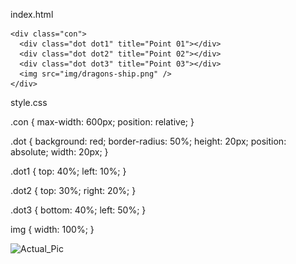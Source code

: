 index.html

<html>
<head>
<link rel="stylesheet" href="css/style.css">
</head>

<body>

    <div class="con">
      <div class="dot dot1" title="Point 01"></div>
      <div class="dot dot2" title="Point 02"></div>
      <div class="dot dot3" title="Point 03"></div>
      <img src="img/dragons-ship.png" />
    </div>

</body>
</html>

style.css

.con {
  max-width: 600px;
  position: relative;
}

.dot {
  background: red;
  border-radius: 50%;
  height: 20px;
  position: absolute;
  width: 20px;
}

.dot1 {
  top: 40%;
  left: 10%;
}

.dot2 {
  top: 30%;
  right: 20%;
}

.dot3 {
  bottom: 40%;
  left: 50%;
}

img {
  width: 100%;
}

![Actual_Pic](https://user-images.githubusercontent.com/74012005/149203874-15eb74c5-7853-4e68-bdc9-c48b1d807bbf.jpg)

